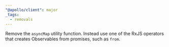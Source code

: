 ```yaml
---
"@apollo/client": major
_tags:
  - removals
---
```


Remove the `asyncMap` utility function. Instead use one of the RxJS operators that creates Observables from promises, such as `from`.
